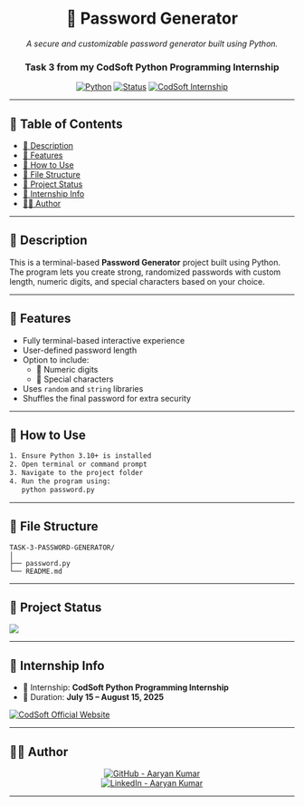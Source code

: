 <div align="center">

# 🔐 Password Generator

_A secure and customizable password generator built using Python._

### Task 3 from my **CodSoft Python Programming Internship**

[![Python](https://img.shields.io/badge/Python-3.10+-blue?logo=python&logoColor=white)](https://www.python.org/)
[![Status](https://img.shields.io/badge/Status-Completed-brightgreen?style=flat-square)]()
[![CodSoft Internship](https://img.shields.io/badge/CodSoft-Internship-%233D8BFD?logo=codeforces&logoColor=white)](https://www.codsoft.in)

</div>

---

## 📝 Table of Contents

- [📜 Description](#-description)
- [🚀 Features](#-features)
- [🧠 How to Use](#-how-to-use)
- [📂 File Structure](#-file-structure)
- [🏁 Project Status](#-project-status)
- [🏢 Internship Info](#-internship-info)
- [🙋‍♂️ Author](#-author)

---

## 📜 Description

This is a terminal-based **Password Generator** project built using Python.  
The program lets you create strong, randomized passwords with custom length, numeric digits, and special characters based on your choice.

---

## 🚀 Features

- Fully terminal-based interactive experience  
- User-defined password length  
- Option to include:
  - 🔢 Numeric digits  
  - 🔣 Special characters  
- Uses `random` and `string` libraries  
- Shuffles the final password for extra security  

---

## 🧠 How to Use

```bash
1. Ensure Python 3.10+ is installed
2. Open terminal or command prompt
3. Navigate to the project folder
4. Run the program using:
   python password.py
```

---

## 📂 File Structure

```
TASK-3-PASSWORD-GENERATOR/
│
├── password.py
└── README.md
```

---

## 🏁 Project Status

<img src="https://img.shields.io/badge/Project-Completed-brightgreen?style=for-the-badge&logo=checkmarx">

---

## 🏢 Internship Info

- 🎯 Internship: **CodSoft Python Programming Internship**  
- 📅 Duration: **July 15 – August 15, 2025**

[![CodSoft Official Website](https://img.shields.io/badge/CodSoft-Official%20Website-blueviolet?style=for-the-badge&logo=windows&logoColor=white)](https://www.codsoft.in)

---

## 🙋‍♂️ Author

<div align="center">

[![GitHub - Aaryan Kumar](https://img.shields.io/badge/GitHub-Aaryan_Kumar-181717?style=for-the-badge&logo=github)](https://github.com/aaryan498)  
[![LinkedIn - Aaryan Kumar](https://img.shields.io/badge/LinkedIn-Aaryan_Kumar-blue?style=for-the-badge&logo=linkedin)](https://www.linkedin.com/in/aaryan-kumar-ai-498-coder)

</div>

---
